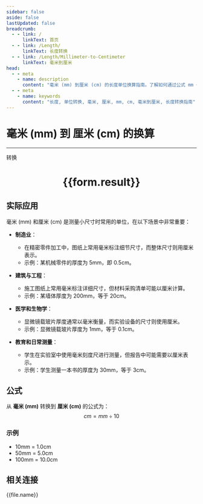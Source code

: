 ```yaml
---
sidebar: false
aside: false
lastUpdated: false
breadcrumb:
  - - link: /
      linkText: 首页
  - - link: /Length/
      linkText: 长度转换
  - - link: /Length/Millimeter-to-Centimeter
      linkText: 毫米到厘米
head:
  - - meta
    - name: description
      content: "毫米 (mm) 到厘米 (cm) 的长度单位换算指南。了解如何通过公式 mm ÷ 10 转换为厘米。"
  - - meta
    - name: keywords
      content: "长度, 单位转换, 毫米, 厘米, mm, cm, 毫米到厘米, 长度转换指南"
---
```

# 毫米 (mm) 到 厘米 (cm) 的换算
---
<script setup>
import { onMounted, reactive, inject, ref } from 'vue'
import { NButton, NForm, NFormItem, NInput, NInputNumber, NSelect, NCard, useMessage,NGrid ,NGi } from 'naive-ui'
import { defineClientComponent } from 'vitepress'
import { Length } from '../../files';

const convert = inject('convert')

const form = reactive({
  number: null,
  result: '',
})

const convertHandler = () => {
  if (form.number !== null && !isNaN(form.number)) {
    const convertedValue = parseFloat(form.number) / 10
    form.result = `${form.number}mm = ${convertedValue.toFixed(1)}cm`
  } else {
    form.result = '请输入有效的数值。'
  }
}
</script>

<n-form size="large" :model="form">
  <n-form-item label="毫米 (mm)">
    <n-input-number v-model:value="form.number" placeholder="输入毫米" style="width: 100%" />
  </n-form-item>
  <n-form-item>
    <n-button type="primary" @click="convertHandler" block>转换</n-button>
  </n-form-item>
</n-form>

<n-card  embedded :bordered="false" hoverable>
  <div  style="text-align:center">
    <h1>{{form.result}}</h1>
  </div>
</n-card>

## 实际应用

毫米 (mm) 和厘米 (cm) 是测量小尺寸时常用的单位，在以下场景中非常重要：

- **制造业**：
  - 在精密零件加工中，图纸上常用毫米标注细节尺寸，而整体尺寸则用厘米表示。
  - 示例：某机械零件的厚度为 5mm，即 0.5cm。

- **建筑与工程**：
  - 施工图纸上常用毫米标注详细尺寸，但材料采购清单可能以厘米计算。
  - 示例：某墙体厚度为 200mm，等于 20cm。

- **医学和生物学**：
  - 显微镜载玻片厚度通常以毫米衡量，而实验设备的尺寸则使用厘米。
  - 示例：显微镜载玻片厚度为 1mm，等于 0.1cm。

- **教育和日常测量**：
  - 学生在实验室中使用毫米刻度尺进行测量，但报告中可能需要以厘米表示。
  - 示例：学生测量一本书的厚度为 30mm，等于 3cm。

## 公式

从 **毫米 (mm)** 转换到 **厘米 (cm)** 的公式为：
$$ cm = mm \div 10 $$

### 示例
- 10mm = 1.0cm
- 50mm = 5.0cm
- 100mm = 10.0cm

## 相关连接
<n-grid x-gap="12" :cols="4">
  <n-gi v-for="(file, index) in Length" :key="index">
    <n-button
      text
      tag="a"
      :href="file.path"
      type="primary"
    >
      {{file.name}}
    </n-button>
  </n-gi>
</n-grid>